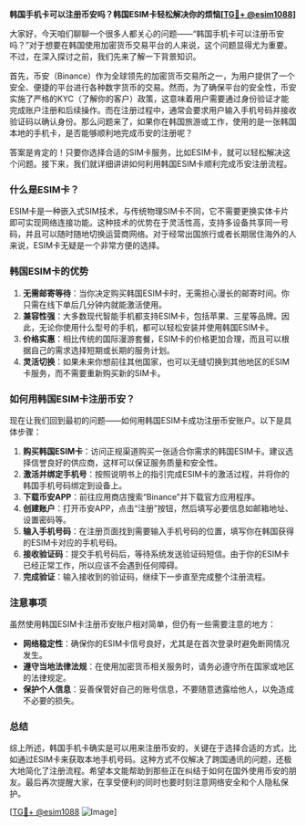 **韩国手机卡可以注册币安吗？韩国ESIM卡轻松解决你的烦恼[[TG💪+ @esim1088](https://t.me/s/esim1088)]**

大家好，今天咱们聊聊一个很多人都关心的问题——“韩国手机卡可以注册币安吗？”对于想要在韩国使用加密货币交易平台的人来说，这个问题显得尤为重要。不过，在深入探讨之前，我们先来了解一下背景知识。

首先，币安（Binance）作为全球领先的加密货币交易所之一，为用户提供了一个安全、便捷的平台进行各种数字货币的交易。然而，为了确保平台的安全性，币安实施了严格的KYC（了解你的客户）政策，这意味着用户需要通过身份验证才能完成账户注册和后续操作。而在注册过程中，通常会要求用户输入手机号码并接收验证码以确认身份。那么问题来了，如果你在韩国旅游或工作，使用的是一张韩国本地的手机卡，是否能够顺利地完成币安的注册呢？

答案是肯定的！只要你选择合适的SIM卡服务，比如ESIM卡，就可以轻松解决这个问题。接下来，我们就详细讲讲如何利用韩国ESIM卡顺利完成币安注册流程。

### 什么是ESIM卡？

ESIM卡是一种嵌入式SIM技术，与传统物理SIM卡不同，它不需要更换实体卡片即可实现网络连接功能。这种技术的优势在于灵活性高，支持多设备共享同一号码，并且可以随时随地切换运营商网络。对于经常出国旅行或者长期居住海外的人来说，ESIM卡无疑是一个非常方便的选择。

### 韩国ESIM卡的优势

1. **无需邮寄等待**：当你决定购买韩国ESIM卡时，无需担心漫长的邮寄时间。你只需在线下单后几分钟内就能激活使用。
2. **兼容性强**：大多数现代智能手机都支持ESIM卡，包括苹果、三星等品牌。因此，无论你使用什么型号的手机，都可以轻松安装并使用韩国ESIM卡。
3. **价格实惠**：相比传统的国际漫游套餐，ESIM卡的价格更加合理，而且可以根据自己的需求选择短期或长期的服务计划。
4. **灵活切换**：如果未来你想前往其他国家，也可以无缝切换到其他地区的ESIM卡服务，而不需要重新购买新的SIM卡。

### 如何用韩国ESIM卡注册币安？

现在让我们回到最初的问题——如何用韩国ESIM卡成功注册币安账户。以下是具体步骤：

1. **购买韩国ESIM卡**：访问正规渠道购买一张适合你需求的韩国ESIM卡。建议选择信誉良好的供应商，这样可以保证服务质量和安全性。
2. **激活并绑定手机号**：按照说明书上的指引完成ESIM卡的激活过程，并将你的韩国手机号码绑定到设备上。
3. **下载币安APP**：前往应用商店搜索“Binance”并下载官方应用程序。
4. **创建账户**：打开币安APP，点击“注册”按钮，然后填写必要信息如邮箱地址、设置密码等。
5. **输入手机号码**：在注册页面找到需要输入手机号码的位置，填写你在韩国获得的ESIM卡对应的手机号码。
6. **接收验证码**：提交手机号码后，等待系统发送验证码短信。由于你的ESIM卡已经正常工作，所以应该不会遇到任何障碍。
7. **完成验证**：输入接收到的验证码，继续下一步直至完成整个注册流程。

### 注意事项

虽然使用韩国ESIM卡注册币安账户相对简单，但仍有一些需要注意的地方：

- **网络稳定性**：确保你的ESIM卡信号良好，尤其是在首次登录时避免断网情况发生。
- **遵守当地法律法规**：在使用加密货币相关服务时，请务必遵守所在国家或地区的法律规定。
- **保护个人信息**：妥善保管好自己的账号信息，不要随意透露给他人，以免造成不必要的损失。

### 总结

综上所述，韩国手机卡确实是可以用来注册币安的，关键在于选择合适的方式，比如通过ESIM卡来获取本地手机号码。这种方式不仅解决了跨国通讯的问题，还极大地简化了注册流程。希望本文能帮助到那些正在纠结于如何在国外使用币安的朋友。最后再次提醒大家，在享受便利的同时也要时刻注意网络安全和个人隐私保护。

[[TG💪+ @esim1088](https://t.me/s/esim1088) ![Image](https://i.postimg.cc/4NQfJmqS/Snipaste-2025-05-13-00-14-12.png)]